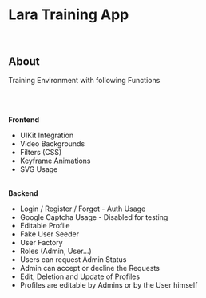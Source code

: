 # Lara Training App<br><br>

## About<br>


<p>Training Environment with following Functions</p><br><br>

<b>Frontend</b><br>
* UIKit Integration<br>
* Video Backgrounds<br>
* Filters (CSS)<br>
* Keyframe Animations<br>
* SVG Usage<br><br>

<b>Backend</b><br>
* Login / Register / Forgot - Auth Usage<br>
* Google Captcha Usage - Disabled for testing<br>
* Editable Profile<br>
* Fake User Seeder<br>
* User Factory<br>
* Roles (Admin, User...)<br>
* Users can request Admin Status<br>
* Admin can accept or decline the Requests<br>
* Edit, Deletion and Update of Profiles<br>
* Profiles are editable by Admins or by the User himself<br>
